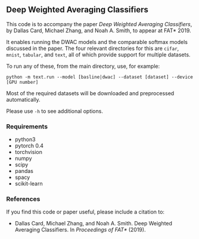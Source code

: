 ## Deep Weighted Averaging Classifiers

This code is to accompany the paper *Deep Weighted Averaging Classifiers*, by Dallas Card, Michael Zhang, and Noah A. Smith, to appear at FAT* 2019.

It enables running the DWAC models and the comparable softmax models discussed in the paper. The four relevant directories for this are `cifar`, `mnist`, `tabular`, and `text`, all of which provide support for multiple datasets.

To run any of these, from the main directory, use, for example:

`python -m text.run --model [basline|dwac] --dataset [dataset] --device [GPU number]`

Most of the required datasets will be downloaded and preprocessed automatically.

Please use `-h` to see additional options.


### Requirements

- python3
- pytorch 0.4
- torchvision
- numpy
- scipy
- pandas
- spacy
- scikit-learn

### References

If you find this code or paper useful, please include a citation to:


* Dallas Card, Michael Zhang, and Noah A. Smith. Deep Weighted Averaging Classifiers. In *Proceedings of FAT\** (2019).

